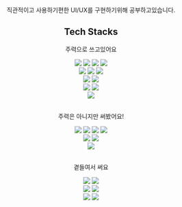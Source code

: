 
<div align="center">
  <p>
    직관적이고 사용하기편한 UI/UX를 구현하기위해 공부하고있습니다.
  </p>
</div>

<!-- Tech Stacks -->
<div align="center">
  <h2>Tech Stacks</h2>
  <p>주력으로 쓰고있어요</p>
  <img src="https://img.shields.io/badge/React-61DAFB?style=for-the-badge&logo=react&logoColor=black" />
  <img src="https://img.shields.io/badge/Next.js-000000?style=for-the-badge&logo=nextdotjs&logoColor=white" />
  <img src="https://img.shields.io/badge/React_Native-61DAFB?style=for-the-badge&logo=react&logoColor=black" />
  <img src="https://img.shields.io/badge/Electron-47848F?style=for-the-badge&logo=electron&logoColor=white" />
  <br/>
  <img src="https://img.shields.io/badge/TailwindCSS-38B2AC?style=for-the-badge&logo=tailwindcss&logoColor=white" />
  <img src="https://img.shields.io/badge/styled_components-DB7093?style=for-the-badge&logo=styledcomponents&logoColor=white" />
  <img src="https://img.shields.io/badge/radixui-161618?style=for-the-badge&logo=radixui&logoColor=white" />
  <br/>

  <img src="https://img.shields.io/badge/TypeScript-3178C6?style=for-the-badge&logo=typescript&logoColor=white" />
  <img src="https://img.shields.io/badge/Node.js-339933?style=for-the-badge&logo=nodedotjs&logoColor=white" />
  <br/>
  <img src="https://img.shields.io/badge/React_Query-FF4154?style=for-the-badge&logo=reactquery&logoColor=white" />
  <img src="https://img.shields.io/badge/redux-764ABC?style=for-the-badge&logo=redux&logoColor=white" />
  <br/>
  <img src="https://img.shields.io/badge/vercel-000000?style=for-the-badge&logo=vercel&logoColor=white" />
  
  <br/>
  <br/>
  <p>주력은 아니지만 써봤어요!</p>
  <img src="https://img.shields.io/badge/aws-F08A28?style=for-the-badge&logo=aws&logoColor=white">
  <img src="https://img.shields.io/badge/docker-2496ED?style=for-the-badge&logo=docker&logoColor=white">
  <img src="https://img.shields.io/badge/github_actions-2088FF?style=for-the-badge&logo=githubactions&logoColor=white">
  <img src="https://img.shields.io/badge/terraform-844FBA?style=for-the-badge&logo=terraform&logoColor=white">
  <br/>
  <img src="https://img.shields.io/badge/mysql-4479A1?style=for-the-badge&logo=mysql&logoColor=white">
  <img src="https://img.shields.io/badge/mongoDB-47A248?style=for-the-badge&logo=MongoDB&logoColor=white">
  <br/>
  <img src="https://img.shields.io/badge/nginx-009639?style=for-the-badge&logo=nginx&logoColor=white">
  
<br/>
<br/>
  <p>곁들여서 써요</p>
  <img src="https://img.shields.io/badge/github-181717?style=for-the-badge&logo=github&logoColor=white">
  <img src="https://img.shields.io/badge/git-F05032?style=for-the-badge&logo=git&logoColor=white">
  <br/>
  <img src="https://img.shields.io/badge/figma-F24E1E?style=for-the-badge&logo=figma&logoColor=white">
  <img src="https://img.shields.io/badge/notion-000000?style=for-the-badge&logo=notion&logoColor=white">
  <br>
  <img src="https://img.shields.io/badge/google_search_console-458CF5?style=for-the-badge&logo=googlesearchconsole&logoColor=white">
  <img src="https://img.shields.io/badge/google_analytics-E37400?style=for-the-badge&logo=googleanalytics&logoColor=white">
  </div>
</div>
<br/>
